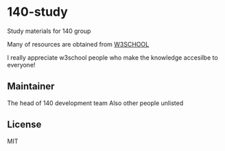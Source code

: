 # 140-study
Study materials for 140 group

Many of resources are obtained from [W3SCHOOL](https://www.w3schools.com/html/default.asp)

I really appreciate w3school people who make the knowledge accesilbe to everyone!


## Maintainer
The head of 140 development team
Also other people unlisted

## License
MIT
